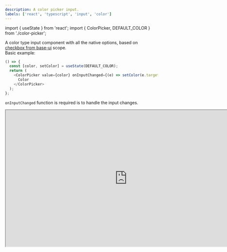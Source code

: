 ```yaml
---
description: A color picker input.
labels: ['react', 'typescript', 'input', 'color']
---
```


import { useState } from 'react';
import { ColorPicker, DEFAULT_COLOR } from './color-picker';

A color type input component with all the native options, based on [checkbox from base-ui](https://bit.dev/teambit/base-ui/input/checkbox/label) scope.  
Basic example:

```js live
() => {
  const [color, setColor] = useState(DEFAULT_COLOR);
  return (
    <ColorPicker value={color} onInputChanged={(e) => setColor(e.target.value)} size="l">
      Color
    </ColorPicker>
  );
};
```

`onInputChanged` function is required is to handle the input changes.

<iframe style={{ border: '1px solid rgba(0, 0, 0, 0.1)'}} width="800" height="450" src="https://www.figma.com/embed?embed_host=share&url=https%3A%2F%2Fwww.figma.com%2Ffile%2FjuFzg6Qsc3UKhJ5HZKQZE2%2FBase-UI-Button%3Fnode-id%3D1318%253A1815" allowfullscreen></iframe>
